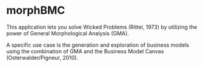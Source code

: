 morphBMC
===
This application lets you solve Wicked Problems (Rittel, 1973) by utilizing the power of General Morphological Analysis (GMA).

A specific use case is the generation and exploration of business models using the combination of GMA and the Business Model Canvas (Osterwalder/Pigneur, 2010).